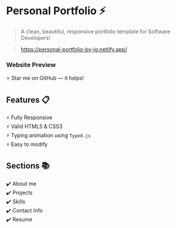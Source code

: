 # Personal Portfolio ⚡️ 
> A clean, beautiful, responsive portfolio template for Software Developers!

> https://personal-portfolio-by-jg.netlify.app/

### Website Preview
<p align="center"> 
  <kbd>
    <a href="[https://varadbhogayata.github.io](https://personal-portfolio-by-jg.netlify.app/)" target="_blank">
  </a>
  </kbd>
</p>

:star: Star me on GitHub — it helps!

## Features 📋
⚡️ Fully Responsive\
⚡️ Valid HTML5 & CSS3\
⚡️ Typing animation using `Typed.js`\
⚡️ Easy to modify


## Sections 📚
✔️ About me\
✔️ Projects \
✔️ Skills \
✔️ Contact Info\
✔️ Resume

